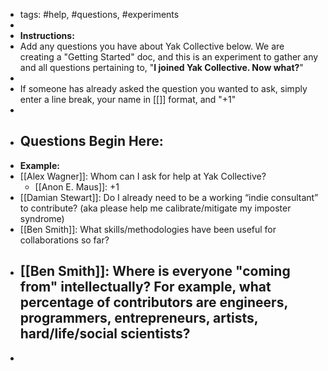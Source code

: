 - tags: #help, #questions, #experiments
- 
- **Instructions:**
- Add any questions you have about Yak Collective below. We are creating a "Getting Started" doc, and this is an experiment to gather any and all questions pertaining to, "**I joined Yak Collective. Now what?**"
- 
- If someone has already asked the question you wanted to ask, simply enter a line break, your name in [[]] format, and "+1"
- 
- ## Questions Begin Here:
- __Example:__
- [[Alex Wagner]]: Whom can I ask for help at Yak Collective?
    - [[Anon E. Maus]]: +1
- [[Damian Stewart]]: Do I already need to be a working “indie consultant” to contribute? (aka please help me calibrate/mitigate my imposter syndrome)
- [[Ben Smith]]: What skills/methodologies have been useful for collaborations so far?
- [[Ben Smith]]: Where is everyone "coming from" intellectually? For example, what percentage of contributors are engineers, programmers, entrepreneurs, artists, hard/life/social scientists? 
    - 
- 
